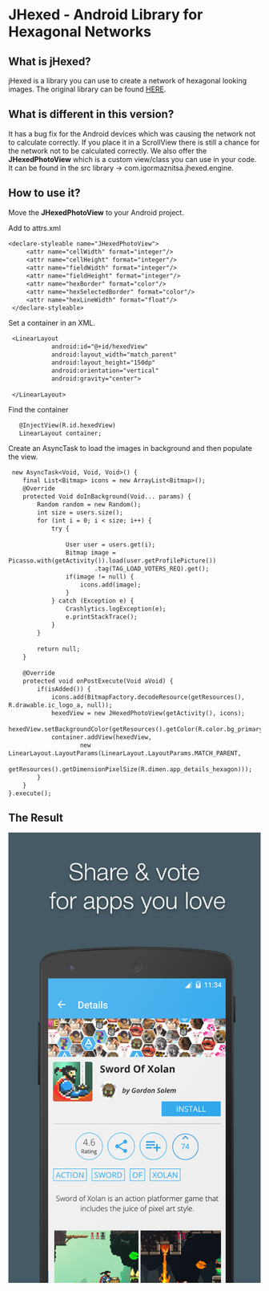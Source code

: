 # JHexed - Android Library for Hexagonal Networks

## What is jHexed?

jHexed is a library you can use to create a network of hexagonal looking images. The original library can be found [HERE](https://github.com/raydac/jhexed).

## What is different in this version?

It has a bug fix for the Android devices which was causing the network not to calculate correctly. If you place it in a ScrollView there is still a chance for the network not to be calculated correctly. 
We also offer the **JHexedPhotoView** which is a custom view/class you can use in your code. It can be found in the src library -> com.igormaznitsa.jhexed.engine.

## How to use it?
Move the **JHexedPhotoView** to your Android project. 

Add to attrs.xml
```
<declare-styleable name="JHexedPhotoView">
     <attr name="cellWidth" format="integer"/>
     <attr name="cellHeight" format="integer"/>
     <attr name="fieldWidth" format="integer"/>
     <attr name="fieldHeight" format="integer"/>
     <attr name="hexBorder" format="color"/>
     <attr name="hexSelectedBorder" format="color"/>
     <attr name="hexLineWidth" format="float"/>
 </declare-styleable>
```

Set a container in an XML. 

```
 <LinearLayout
            android:id="@+id/hexedView"
            android:layout_width="match_parent"
            android:layout_height="150dp"
            android:orientation="vertical"
            android:gravity="center">
            
 </LinearLayout>
```
 Find the container
 ```
    @InjectView(R.id.hexedView)
    LinearLayout container;
 ```
Create an AsyncTask to load the images in background and then populate the view.

```
 new AsyncTask<Void, Void, Void>() {
    final List<Bitmap> icons = new ArrayList<Bitmap>();
    @Override
    protected Void doInBackground(Void... params) {
        Random random = new Random();
        int size = users.size();
        for (int i = 0; i < size; i++) {
            try {
              
                User user = users.get(i);
                Bitmap image = Picasso.with(getActivity()).load(user.getProfilePicture())
                        .tag(TAG_LOAD_VOTERS_REQ).get();
                if(image != null) {
                    icons.add(image);
                }
            } catch (Exception e) {
                Crashlytics.logException(e);
                e.printStackTrace();
            }
        }

        return null;
    }

    @Override
    protected void onPostExecute(Void aVoid) {
        if(isAdded()) {
            icons.add(BitmapFactory.decodeResource(getResources(), R.drawable.ic_logo_a, null));
            hexedView = new JHexedPhotoView(getActivity(), icons);
            hexedView.setBackgroundColor(getResources().getColor(R.color.bg_primary));
            container.addView(hexedView,
                    new LinearLayout.LayoutParams(LinearLayout.LayoutParams.MATCH_PARENT,
                            getResources().getDimensionPixelSize(R.dimen.app_details_hexagon)));
        }
    }
}.execute();
```

## The Result

![AppHunt jHexed Screenshot](./screens/NEW_screen5.png "Screenshot with jHexed from AppHunt")

